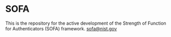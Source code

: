# SOFA

This is the repository for the active development of the Strength of Function for Authenticators (SOFA) framework.
sofa@nist.gov
